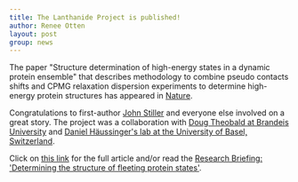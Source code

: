 ```yaml
---
title: The Lanthanide Project is published!
author: Renee Otten
layout: post
group: news
---
```


The paper "Structure determination of high-energy states in a dynamic protein ensemble"
that describes methodology to combine pseudo contacts shifts and CPMG relaxation
dispersion experiments to determine high-energy protein structures has appeared in
<a href="https://www.nature.com/articles/s41586-022-04468-9">Nature</a>.

Congratulations to first-author <a href="/alumni/#John+Stiller">John Stiller</a>
and everyone else involved on a great story. The project was a collaboration
with <a href="https://theobald.brandeis.edu">Doug Theobald at
Brandeis University</a> and
<a href="https://haeussinger.chemie.unibas.ch/en/group/daniel-haeussinger">
Daniel Häussinger's lab at the University of Basel, Switzerland</a>.

Click on <a href="https://www.nature.com/articles/s41586-022-04468-9">this link</a>
 for the full article and/or read the <a href="https://www.nature.com/articles/d41586-022-00531-7">
Research Briefing: 'Determining the structure of fleeting protein states'</a>.
